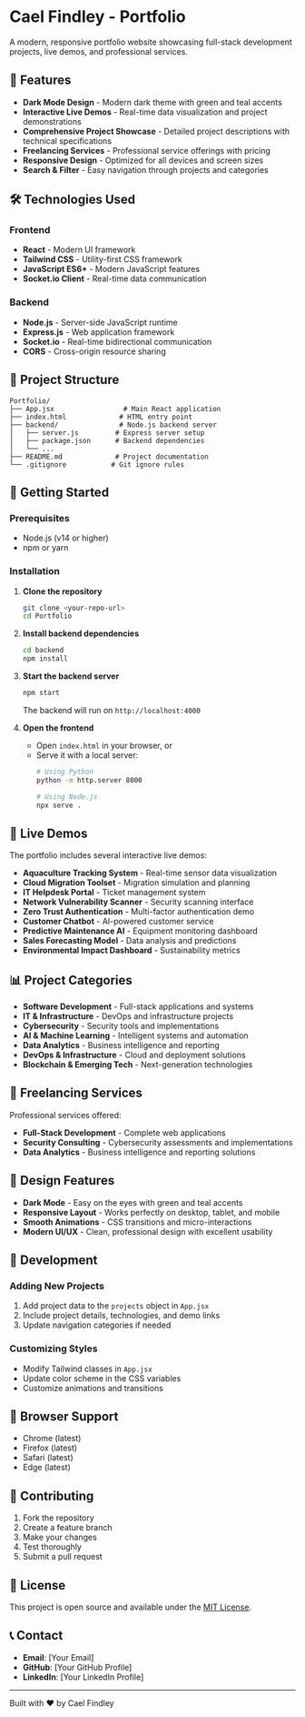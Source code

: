 # Cael Findley - Portfolio

A modern, responsive portfolio website showcasing full-stack development projects, live demos, and professional services.

## 🚀 Features

- **Dark Mode Design** - Modern dark theme with green and teal accents
- **Interactive Live Demos** - Real-time data visualization and project demonstrations
- **Comprehensive Project Showcase** - Detailed project descriptions with technical specifications
- **Freelancing Services** - Professional service offerings with pricing
- **Responsive Design** - Optimized for all devices and screen sizes
- **Search & Filter** - Easy navigation through projects and categories

## 🛠️ Technologies Used

### Frontend
- **React** - Modern UI framework
- **Tailwind CSS** - Utility-first CSS framework
- **JavaScript ES6+** - Modern JavaScript features
- **Socket.io Client** - Real-time data communication

### Backend
- **Node.js** - Server-side JavaScript runtime
- **Express.js** - Web application framework
- **Socket.io** - Real-time bidirectional communication
- **CORS** - Cross-origin resource sharing

## 📁 Project Structure

```
Portfolio/
├── App.jsx                 # Main React application
├── index.html             # HTML entry point
├── backend/               # Node.js backend server
│   ├── server.js         # Express server setup
│   ├── package.json      # Backend dependencies
│   └── ...
├── README.md             # Project documentation
└── .gitignore           # Git ignore rules
```

## 🚀 Getting Started

### Prerequisites
- Node.js (v14 or higher)
- npm or yarn

### Installation

1. **Clone the repository**
   ```bash
   git clone <your-repo-url>
   cd Portfolio
   ```

2. **Install backend dependencies**
   ```bash
   cd backend
   npm install
   ```

3. **Start the backend server**
   ```bash
   npm start
   ```
   The backend will run on `http://localhost:4000`

4. **Open the frontend**
   - Open `index.html` in your browser, or
   - Serve it with a local server:
     ```bash
     # Using Python
     python -m http.server 8000
     
     # Using Node.js
     npx serve .
     ```

## 🌟 Live Demos

The portfolio includes several interactive live demos:

- **Aquaculture Tracking System** - Real-time sensor data visualization
- **Cloud Migration Toolset** - Migration simulation and planning
- **IT Helpdesk Portal** - Ticket management system
- **Network Vulnerability Scanner** - Security scanning interface
- **Zero Trust Authentication** - Multi-factor authentication demo
- **Customer Chatbot** - AI-powered customer service
- **Predictive Maintenance AI** - Equipment monitoring dashboard
- **Sales Forecasting Model** - Data analysis and predictions
- **Environmental Impact Dashboard** - Sustainability metrics

## 📊 Project Categories

- **Software Development** - Full-stack applications and systems
- **IT & Infrastructure** - DevOps and infrastructure projects
- **Cybersecurity** - Security tools and implementations
- **AI & Machine Learning** - Intelligent systems and automation
- **Data Analytics** - Business intelligence and reporting
- **DevOps & Infrastructure** - Cloud and deployment solutions
- **Blockchain & Emerging Tech** - Next-generation technologies

## 💼 Freelancing Services

Professional services offered:

- **Full-Stack Development** - Complete web applications
- **Security Consulting** - Cybersecurity assessments and implementations
- **Data Analytics** - Business intelligence and reporting solutions

## 🎨 Design Features

- **Dark Mode** - Easy on the eyes with green and teal accents
- **Responsive Layout** - Works perfectly on desktop, tablet, and mobile
- **Smooth Animations** - CSS transitions and micro-interactions
- **Modern UI/UX** - Clean, professional design with excellent usability

## 🔧 Development

### Adding New Projects
1. Add project data to the `projects` object in `App.jsx`
2. Include project details, technologies, and demo links
3. Update navigation categories if needed

### Customizing Styles
- Modify Tailwind classes in `App.jsx`
- Update color scheme in the CSS variables
- Customize animations and transitions

## 📱 Browser Support

- Chrome (latest)
- Firefox (latest)
- Safari (latest)
- Edge (latest)

## 🤝 Contributing

1. Fork the repository
2. Create a feature branch
3. Make your changes
4. Test thoroughly
5. Submit a pull request

## 📄 License

This project is open source and available under the [MIT License](LICENSE).

## 📞 Contact

- **Email**: [Your Email]
- **GitHub**: [Your GitHub Profile]
- **LinkedIn**: [Your LinkedIn Profile]

---

Built with ❤️ by Cael Findley 